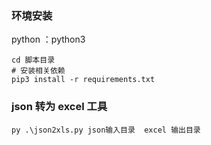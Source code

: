 ### 环境安装
python ：python3 

```shell
cd 脚本目录
# 安装相关依赖
pip3 install -r requirements.txt

```

### json 转为 excel 工具

```shell
py .\json2xls.py json输入目录  excel 输出目录
```


